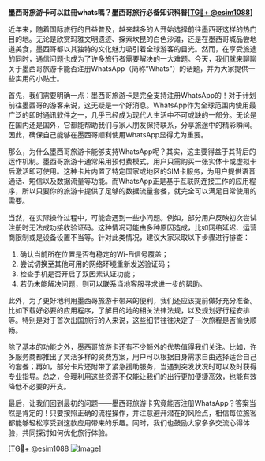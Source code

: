 **墨西哥旅游卡可以註冊whats嗎？墨西哥旅行必备知识科普[[TG💪+ @esim1088](https://t.me/s/esim1088)]**

近年来，随着国际旅行的日益普及，越来越多的人开始选择前往墨西哥这样的热门目的地。无论是欣赏玛雅文明遗迹、探索坎昆的白色沙滩，还是在墨西哥城品尝地道美食，墨西哥都以其独特的文化魅力吸引着全球游客的目光。然而，在享受旅途的同时，通信问题也成为了许多旅行者需要解决的一大难题。今天，我们就来聊聊关于墨西哥旅游卡能否注册WhatsApp（简称“Whats”）的话题，并为大家提供一些实用的小贴士。

首先，我们需要明确一点：墨西哥旅游卡是完全支持注册WhatsApp的！对于计划前往墨西哥的游客来说，这无疑是一个好消息。WhatsApp作为全球范围内使用最广泛的即时通讯软件之一，几乎已经成为现代人生活中不可或缺的一部分。无论是在国内还是国外，它都能帮助我们与家人朋友保持联系，分享旅途中的精彩瞬间。因此，确保自己能够在墨西哥顺利使用WhatsApp显得尤为重要。

那么，为什么墨西哥旅游卡能够支持WhatsApp呢？其实，这主要得益于其背后的运作机制。墨西哥旅游卡通常采用预付费模式，用户只需购买一张实体卡或虚拟卡后激活即可使用。这种卡片内置了特定国家或地区的SIM卡服务，为用户提供语音通话、短信以及数据流量等功能。而WhatsApp正是基于互联网连接工作的应用程序，所以只要你的旅游卡提供了足够的数据流量套餐，就完全可以满足日常使用的需要。

当然，在实际操作过程中，可能会遇到一些小问题。例如，部分用户反映初次尝试注册时无法成功接收验证码。这种情况可能由多种原因造成，比如网络延迟、运营商限制或是设备设置不当等。针对此类情况，建议大家采取以下步骤进行排查：

1. 确认当前所在位置是否有稳定的Wi-Fi信号覆盖；
2. 尝试切换至其他可用的网络环境重新发送验证码；
3. 检查手机是否开启了双因素认证功能；
4. 若仍未能解决问题，则可以联系当地客服寻求进一步的帮助。

此外，为了更好地利用墨西哥旅游卡带来的便利，我们还应该提前做好充分准备。比如下载好必要的应用程序，了解目的地的相关法律法规，以及规划好行程安排等。特别是对于首次出国旅行的人来说，这些细节往往决定了一次旅程是否愉快顺畅。

除了基本的功能之外，墨西哥旅游卡还有不少额外的优势值得我们关注。比如，许多服务商都推出了灵活多样的资费方案，用户可以根据自身需求自由选择适合自己的套餐；再如，部分卡片还附带了紧急援助服务，当遇到突发状况时可以及时获得专业指导。总之，合理利用这些资源不仅能让我们的出行更加便捷高效，也能有效降低不必要的开支。

最后，让我们回到最初的问题——墨西哥旅游卡究竟能否注册WhatsApp？答案当然是肯定的！只要按照正确的流程操作，并注意避开潜在的风险点，相信每位旅客都能够轻松享受到这款应用带来的乐趣。同时，我们也鼓励大家多多交流心得体验，共同探讨如何优化旅行体验。

[[TG💪+ @esim1088](https://t.me/s/esim1088) ![Image](https://i.postimg.cc/4NQfJmqS/Snipaste-2025-05-13-00-14-12.png)]